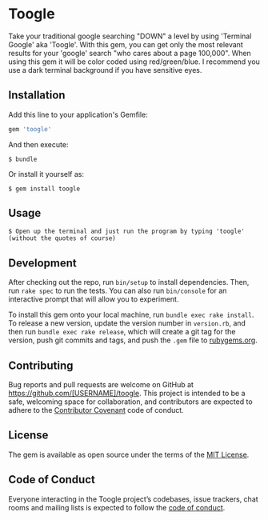 # Toogle

Take your traditional google searching "DOWN" a level by using 'Terminal Google' aka 'Toogle'. With this gem, you can get only the most relevant results for your 'google' search "who cares about a page 100,000". When using this gem it will be color coded using red/green/blue. I recommend you use a dark terminal background if you have sensitive eyes.

## Installation

Add this line to your application's Gemfile:

```ruby
gem 'toogle'
```

And then execute:

    $ bundle

Or install it yourself as:

    $ gem install toogle

## Usage

    $ Open up the terminal and just run the program by typing 'toogle' (without the quotes of course)
    
## Development

After checking out the repo, run `bin/setup` to install dependencies. Then, run `rake spec` to run the tests. You can also run `bin/console` for an interactive prompt that will allow you to experiment.

To install this gem onto your local machine, run `bundle exec rake install`. To release a new version, update the version number in `version.rb`, and then run `bundle exec rake release`, which will create a git tag for the version, push git commits and tags, and push the `.gem` file to [rubygems.org](https://rubygems.org).

## Contributing

Bug reports and pull requests are welcome on GitHub at https://github.com/[USERNAME]/toogle. This project is intended to be a safe, welcoming space for collaboration, and contributors are expected to adhere to the [Contributor Covenant](http://contributor-covenant.org) code of conduct.

## License

The gem is available as open source under the terms of the [MIT License](https://opensource.org/licenses/MIT).

## Code of Conduct

Everyone interacting in the Toogle project’s codebases, issue trackers, chat rooms and mailing lists is expected to follow the [code of conduct](https://github.com/[USERNAME]/toogle/blob/master/CODE_OF_CONDUCT.md).
